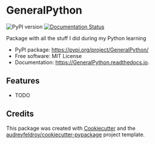 # GeneralPython

![PyPI version](https://img.shields.io/pypi/v/GeneralPython.svg)
[![Documentation Status](https://readthedocs.org/projects/GeneralPython/badge/?version=latest)](https://GeneralPython.readthedocs.io/en/latest/?version=latest)

Package with all the stuff I did during my Python learning

* PyPI package: https://pypi.org/project/GeneralPython/
* Free software: MIT License
* Documentation: https://GeneralPython.readthedocs.io.

## Features

* TODO

## Credits

This package was created with [Cookiecutter](https://github.com/audreyfeldroy/cookiecutter) and the [audreyfeldroy/cookiecutter-pypackage](https://github.com/audreyfeldroy/cookiecutter-pypackage) project template.
